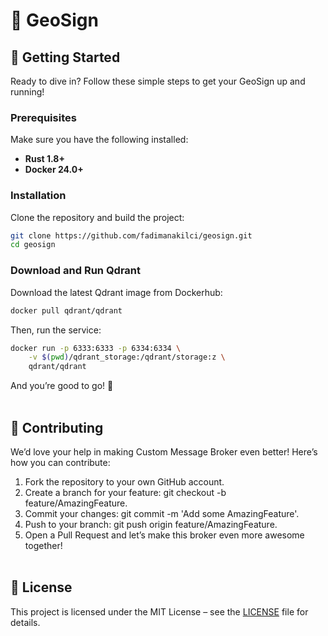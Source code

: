 # 🚀 GeoSign

## 🚧 Getting Started

Ready to dive in? Follow these simple steps to get your GeoSign up and running!

### Prerequisites

Make sure you have the following installed:

- **Rust 1.8+**
- **Docker 24.0+**

### Installation

Clone the repository and build the project:

```bash
git clone https://github.com/fadimanakilci/geosign.git
cd geosign
```

### Download and Run Qdrant

Download the latest Qdrant image from Dockerhub:

```bash
docker pull qdrant/qdrant
```

Then, run the service:

```bash
docker run -p 6333:6333 -p 6334:6334 \
    -v $(pwd)/qdrant_storage:/qdrant/storage:z \
    qdrant/qdrant
```

And you’re good to go! 🚀
<br><br>

## 🤝 Contributing
We’d love your help in making Custom Message Broker even better! Here’s how you can contribute:

1. Fork the repository to your own GitHub account.
2. Create a branch for your feature: git checkout -b feature/AmazingFeature.
3. Commit your changes: git commit -m 'Add some AmazingFeature'.
4. Push to your branch: git push origin feature/AmazingFeature.
5. Open a Pull Request and let’s make this broker even more awesome together!
<br><br>

## 📄 License
This project is licensed under the MIT License – see the [LICENSE](./LICENSE) file for details.